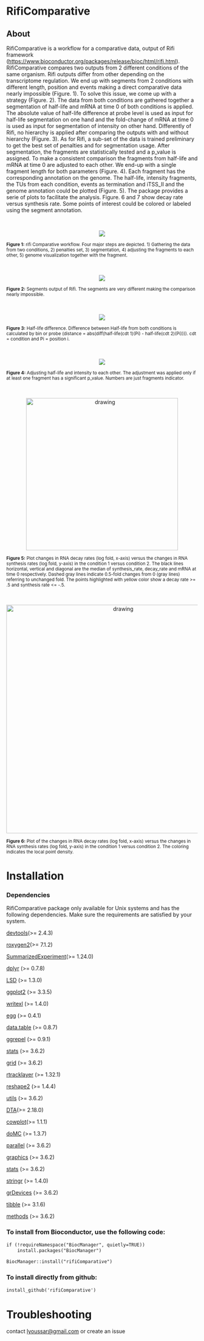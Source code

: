 # RifiComparative

## About

RifiComparative is a workflow for a comparative data, output of Rifi framework (<https://www.bioconductor.org/packages/release/bioc/html/rifi.html>). RifiComparative compares two outputs from 2 different conditions of the same organism. Rifi outputs differ from other depending on the transcriptome regulation. We end up with segments from 2 conditions with different length, position and events making a direct comparative data nearly impossible (Figure. 1). To solve this issue, we come up with a strategy (Figure. 2). The data from both conditions are gathered together a segmentation of half-life and mRNA at time 0 of both conditions is applied. The absolute value of half-life difference at probe level is used as input for half-life segmentation on one hand and the fold-change of mRNA at time 0 is used as input for segmentation of intensity on other hand. Differently of Rifi, no hierarchy is applied after comparing the outputs with and without hierarchy (Figure. 3). As for Rifi, a sub-set of the data is trained preliminary to get the best set of penalties and for segmentation usage. After segmentation, the fragments are statistically tested and a p_value is assigned. To make a consistent comparison the fragments from half-life and mRNA at time 0 are adjusted to each other. We end-up with a single fragment length for both parameters (Figure. 4). Each fragment has the corresponding annotation on the genome. The half-life, intensity fragments, the TUs from each condition, events as termination and iTSS_II and the genome annotation could be plotted (Figure. 5).
The package provides a serie of plots to facilitate the analysis. Figure. 6 and 7 show decay rate versus synthesis rate. Some points of interest could be colored or labeled using the segment annotation.

<br/> <p align="center"> <img src="https://github.com/CyanolabFreiburg/rifiComparative/blob/main/vignettes/rifiComparative_workflow.png"/> </p> <sub> <b>Figure 1:</b> rifi Comparative workflow. Four major steps are depicted. 1) Gathering the data from two conditions, 2) penalties set, 3) segmentation, 4) adjusting the fragments to each other, 5) genome visualization together with the fragment. </sub>

<br/> <p align="center"> <img src="https://github.com/CyanolabFreiburg/rifiComparative/blob/main/vignettes/Half-life_Fragments_two_conditions.png"/> </p>

<sub> <b>Figure 2:</b> Segments output of Rifi. The segments are very different making the comparison nearly impossible. </sub>

<br/> <p align="center"> <img src="https://github.com/CyanolabFreiburg/rifiComparative/blob/main/vignettes/Half-life_difference.png"/> </p>

<sub> <b> Figure 3:</b> Half-life difference. Difference between Half-life from both conditions is calculated by bin or probe (distance = abs(diff(half-life(cdt 1)(Pi) - half-life(cdt 2)(Pi)))). cdt = condition and Pi = position i. </sub>

<br/> <p align="center"> <img src="https://github.com/CyanolabFreiburg/rifiComparative/blob/main/vignettes/adjusting_fragments.png"/> </p>

<sub> <b> Figure 4:</b> Adjusting half-life and intensity to each other. The adjustment was applied only if at least one fragment has a significant p_value. Numbers are just fragments indicator.</sub>

<br/> <p align="center"> <img src="https://github.com/CyanolabFreiburg/rifiComparative/blob/main/vignettes/Decay_rate_vs_Synthesis_rate.png" alt="drawing" width="400"/> </p>

<sub> <b> Figure 5:</b> Plot changes in RNA decay rates (log fold, x-axis) versus the changes in RNA synthesis rates (log fold, y-axis) in the condition 1 versus condition 2. The black lines horizontal, vertical and diagonal are the median of synthesis_rate, decay_rate and mRNA at time 0 respectively. Dashed gray lines indicate 0.5-fold changes from 0 (gray lines) referring to unchanged fold. The points highlighted with yellow color show a decay rate \>= .5 and synthesis rate \<= -.5. </sub>

<br/> <p align="center"> <img src="https://github.com/CyanolabFreiburg/rifiComparative/blob/main/vignettes/heatscatter_Decay_rate_vs_Synthesis_rate.png" alt="drawing" width="600"/> </p> 

<sub> <b> Figure 6:</b> Plot of the changes in RNA decay rates (log fold, x-axis) versus the changes in RNA synthesis rates (log fold, y-axis) in the condition 1 versus condition 2. The coloring indicates the local point density. </sub>

# Installation

### Dependencies

RifiComparative package only available for Unix systems and has the following dependencies. Make sure the requirements are satisfied by your system.

[devtools](https://rdocumentation.org/packages/devtools/versions/2.4.3)(\>= 2.4.3)

[roxygen2](https://cran.r-project.org/web/packages/roxygen2/index.html)(\>= 7.1.2)

[SummarizedExperiment](https://bioconductor.org/packages/release/bioc/html/SummarizedExperiment.html)(\>= 1.24.0)

[dplyr](https://rdocumentation.org/packages/dplyr/versions/0.7.8) (\>= 0.7.8)

[LSD](https://www.rdocumentation.org/packages/ScottKnott/versions/1.3-0/) (\>= 1.3.0)

[ggplot2](https://ggplot2.tidyverse.org/) (\>= 3.3.5)

[writexl](https://www.rdocumentation.org/packages/writexl/versions/1.4.0/) (\>= 1.4.0)

[egg](https://www.rdocumentation.org/packages/scales/versions/0.4.1) (\>= 0.4.1)

[data.table](https://www.rdocumentation.org/packages/msSPChelpR/versions/0.8.7/) (\>= 0.8.7)

[ggrepel](https://www.rdocumentation.org/packages/ggrepel/versions/0.9.1/) (\>= 0.9.1)

[stats](https://rdocumentation.org/packages/stats/versions/3.6.2) (\>= 3.6.2)

[grid](https://www.rdocumentation.org/packages/graphics/versions/3.6.2/topics/grid) (\>= 3.6.2)

[rtracklayer](https://www.rdocumentation.org/packages/rtracklayer/versions/1.32.1) (\>= 1.32.1)

[reshape2](https://rdocumentation.org/packages/reshape2/versions/1.4.4) (\>= 1.4.4)

[utils](https://rdocumentation.org/packages/utils/versions/3.6.2) (\>= 3.6.2)

[DTA](https://rdocumentation.org/packages/DTA/versions/2.18.0)(\>= 2.18.0)

[cowplot](https://rdocumentation.org/packages/cowplot/versions/1.1.1)(\>= 1.1.1)

[doMC](https://cran.r-project.org/web/packages/doMC/index.html) (\>= 1.3.7)

[parallel](https://rdocumentation.org/packages/parallel/versions/3.6.2) (\>= 3.6.2)

[graphics](https://rdocumentation.org/packages/graphics/versions/3.6.2) (\>= 3.6.2)

[stats](https://rdocumentation.org/packages/stats/versions/3.6.2) (\>= 3.6.2)

[stringr](https://www.rdocumentation.org/packages/stringr/versions/1.4.0) (\>= 1.4.0)

[grDevices](https://rdocumentation.org/packages/grDevices/versions/3.6.2) (\>= 3.6.2)

[tibble](https://rdocumentation.org/packages/tibble/versions/3.1.6) (\>= 3.1.6)

[methods](https://rdocumentation.org/packages/methods/versions/3.6.2) (\>= 3.6.2)

### To install from Bioconductor, use the following code:

``` html
if (!requireNamespace("BiocManager", quietly=TRUE))
    install.packages("BiocManager")
    
BiocManager::install("rifiComparative")
```

### To install directly from github:

``` html
install_github('rifiComparative')
```

# Troubleshooting

contact [lyoussar\@gmail.com](mailto:lyoussar@gmail.com) or create an issue
